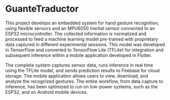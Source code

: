 # GuanteTraductor
This project develops an embedded system for hand gesture recognition, using flexible sensors and an MPU6050 inertial sensor connected to an ESP32 microcontroller. The collected information is normalized and processed to feed a machine learning model pre-trained with proprietary data captured in different experimental sessions. This model was developed in TensorFlow and converted to TensorFlow Lite (TFLite) for integration and subsequent inference within a mobile application developed in Flutter.

The complete system captures sensor data, runs inference in real time using the TFLite model, and sends prediction results to Firebase for cloud storage. The mobile application allows users to view, download, and analyze the recognized gestures. The entire workflow, from data capture to inference, has been optimized to run on low-power systems, such as the ESP32, and on Android mobile devices.
